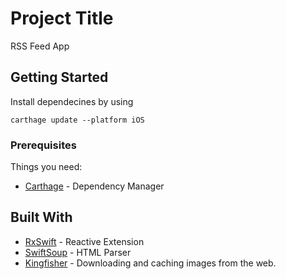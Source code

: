 # Project Title

RSS Feed App

## Getting Started

Install dependecines by using 

```
carthage update --platform iOS
```

### Prerequisites

Things you need:
* [Carthage](https://github.com/Carthage/Carthage) - Dependency Manager

## Built With

* [RxSwift](https://github.com/ReactiveX/RxSwift) - Reactive Extension 
* [SwiftSoup](https://github.com/scinfu/SwiftSoup) - HTML Parser
* [Kingfisher](https://github.com/onevcat/Kingfisher) - Downloading and caching images from the web.
